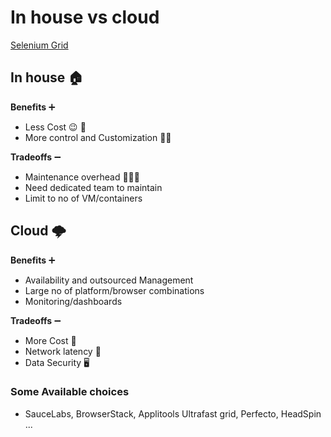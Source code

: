 # In house vs cloud

[Selenium Grid](https://www.selenium.dev/documentation/en/grid/)

## In house 🏠

**Benefits** ➕

- Less Cost 😉 🙌
- More control and Customization 👨‍💻

**Tradeoffs** ➖

- Maintenance overhead 🙍🏻‍♂️
- Need dedicated team to maintain
- Limit to no of VM/containers

## Cloud 🌩

**Benefits** ➕

- Availability and outsourced Management
- Large no of platform/browser combinations
- Monitoring/dashboards

**Tradeoffs** ➖

- More Cost 🤑
- Network latency 🚶
- Data Security 🖥

### Some Available choices

- SauceLabs, BrowserStack, Applitools Ultrafast grid, Perfecto, HeadSpin ...

